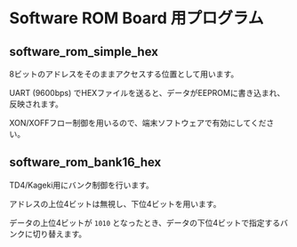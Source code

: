Software ROM Board 用プログラム
===============================

## software_rom_simple_hex

8ビットのアドレスをそのままアクセスする位置として用います。

UART (9600bps) でHEXファイルを送ると、データがEEPROMに書き込まれ、反映されます。

XON/XOFFフロー制御を用いるので、端末ソフトウェアで有効にしてください。

## software_rom_bank16_hex

TD4/Kageki用にバンク制御を行います。

アドレスの上位4ビットは無視し、下位4ビットを用います。

データの上位4ビットが `1010` となったとき、データの下位4ビットで指定するバンクに切り替えます。

